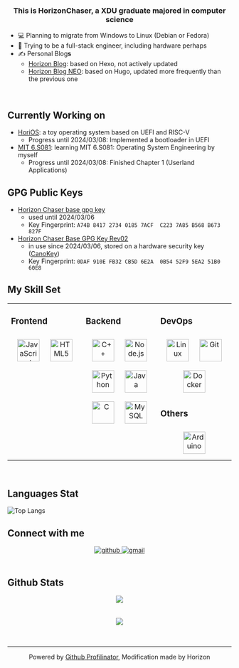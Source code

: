
### <div align="center">This is HorizonChaser, a XDU graduate majored in computer science</div>  
  
- 💻 Planning to migrate from Windows to Linux (Debian or Fedora)
- 🔨 Trying to be a full-stack engineer, including hardware perhaps
- ✍ Personal Blog**s**
  - [Horizon Blog](https://horizonchaser.github.io/): based on Hexo, not actively updated
  - [Horizon Blog NEO](https://horizonchaser.github.io/neo/): based on Hugo, updated more frequently than the previous one
  

<br/>  

## Currently Working on

- [HoriOS](https://horizonchaser.github.io/neo/posts/horios-part1/): a toy operating system based on UEFI and RISC-V
  - Progress until 2024/03/08: Implemented a bootloader in UEFI
- [MIT 6.S081](https://github.com/HorizonChaser/MIT-6.S081-24Spring): learning MIT 6.S081: Operating System Engineering by myself
  - Progress until 2024/03/08: Finished Chapter 1 (Userland Applications)

## GPG Public Keys

- [Horizon Chaser base gpg key](https://gist.github.com/HorizonChaser/7fc868545512cc097d21e1825db43567)
  - used until 2024/03/06
  - Key Fingerprint: `A74B 8417 2734 0185 7ACF  C223 7A85 B568 B673 827F`
- [Horizon Chaser Base GPG Key Rev02](https://gist.github.com/HorizonChaser/d8aa1d9cceab683a730a7a364e89b337)
  - in use since 2024/03/06, stored on a hardware security key ([CanoKey](https://www.canokeys.org/))
  - Key Fingerprint: `0DAF 910E FB32 CB5D 6E2A  0B54 52F9 5EA2 51B0 60E8`

## My Skill Set  

<table><tr><td valign="top" width="33%">

### Frontend  
<div align="center">  
<a href="https://www.javascript.com/" target="_blank"><img style="margin: 10px" src="https://profilinator.rishav.dev/skills-assets/javascript-original.svg" alt="JavaScript" height="50" /></a>  
<a href="https://en.wikipedia.org/wiki/HTML5" target="_blank"><img style="margin: 10px" src="https://profilinator.rishav.dev/skills-assets/html5-original-wordmark.svg" alt="HTML5" height="50" /></a>  
</div>

</td><td valign="top" width="33%">

### Backend  
<div align="center">  
<a href="https://www.cplusplus.com/" target="_blank"><img style="margin: 10px" src="https://profilinator.rishav.dev/skills-assets/cplusplus-original.svg" alt="C++" height="50" /></a>  
<a href="https://nodejs.org/" target="_blank"><img style="margin: 10px" src="https://profilinator.rishav.dev/skills-assets/nodejs-original-wordmark.svg" alt="Node.js" height="50" /></a>  
<a href="https://www.python.org/" target="_blank"><img style="margin: 10px" src="https://profilinator.rishav.dev/skills-assets/python-original.svg" alt="Python" height="50" /></a>  
<a href="https://www.java.com/" target="_blank"><img style="margin: 10px" src="https://profilinator.rishav.dev/skills-assets/java-original-wordmark.svg" alt="Java" height="50" /></a>  
<a href="https://www.cprogramming.com/" target="_blank"><img style="margin: 10px" src="https://profilinator.rishav.dev/skills-assets/c-original.svg" alt="C" height="50" /></a>  
<a href="https://www.mysql.com/" target="_blank"><img style="margin: 10px" src="https://profilinator.rishav.dev/skills-assets/mysql-original-wordmark.svg" alt="MySQL" height="50" /></a></div>
</td><td valign="top" width="33%">

### DevOps  
<div align="center">  
<a href="https://www.linux.org/" target="_blank"><img style="margin: 10px" src="https://profilinator.rishav.dev/skills-assets/linux-original.svg" alt="Linux" height="50" /></a>  
<a href="https://github.com/" target="_blank"><img style="margin: 10px" src="https://profilinator.rishav.dev/skills-assets/git-scm-icon.svg" alt="Git" height="50" /></a>   
<a href="https://www.docker.com/" target="_blank"><img style="margin: 10px" src="https://profilinator.rishav.dev/skills-assets/docker-original-wordmark.svg" alt="Docker" height="50" /></a> 
</div>  

### Others  
<div align="center">  
<a href="https://www.arduino.cc/" target="_blank"><img style="margin: 10px" src="https://profilinator.rishav.dev/skills-assets/arduino.png" alt="Arduino" height="50" /></a>  
</div>

</td></tr></table>  

<br/>  

## Languages Stat

![Top Langs](https://github-readme-stats.vercel.app/api/top-langs/?username=HorizonChaser&hide=EJS,CSS&size_weight=0.2&count_weight=0.8)


## Connect with me  
<div align="center">
<a href="https://github.com/Horizon" target="_blank">
<img src=https://img.shields.io/badge/github-%2324292e.svg?&style=for-the-badge&logo=github&logoColor=white alt=github style="margin-bottom: 5px;" />
</a>  
<a href="mailto:ahorizonchaser@gmail.com" target="_blank">
<img src=https://img.shields.io/badge/Gmail-D14836?style=for-the-badge&logo=gmail&logoColor=white alt=gmail style="margin-bottom: 5px;" />
</a>  
</div>  

<br/>  

## Github Stats  
<div align="center"><img src="https://github-readme-stats.vercel.app/api?username=HorizonChaser&show_icons=true&count_private=true&hide_border=true" align="center" /></div>  

<br/>  

<br/>  

<div align="center">
<img src="https://komarev.com/ghpvc/?username=HorizonChaser&&style=flat-square" align="center" />
</div>  
  

<br/>  

<div align="center"></div>
<br />

----
<div align="center">Powered by <a href="https://profilinator.rishav.dev/" target="_blank">Github Profilinator</a>, Modification made by Horizon</div>

